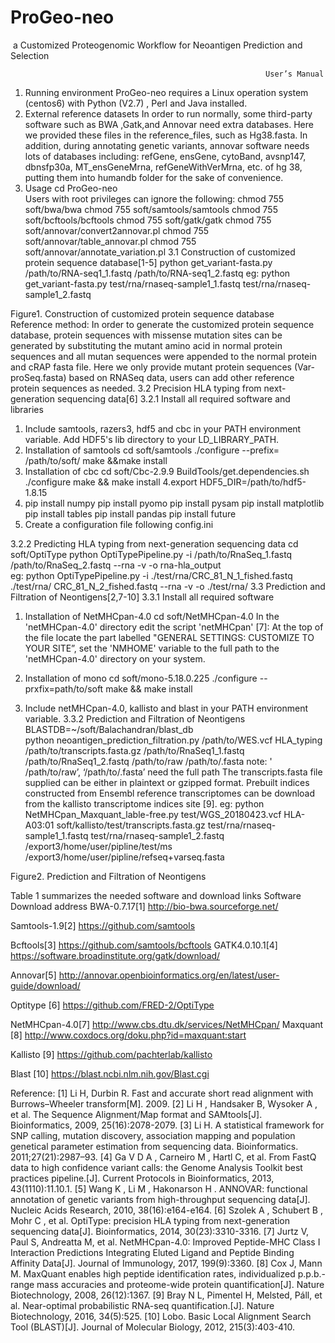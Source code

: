 # ProGeo-neo
 a Customized Proteogenomic Workflow for Neoantigen Prediction and Selection
 
                                                             User’s Manual
1.	Running environment
ProGeo-neo requires a Linux operation system (centos6) with Python (V2.7) , Perl and Java installed. 
2.	External reference datasets
In order to run normally, some third-party software such as BWA ,Gatk,and Annovar need extra databases. Here we provided these files in the reference_files, such as Hg38.fasta. In addition, during annotating genetic variants, annovar software needs lots of databases including: refGene, ensGene, cytoBand, avsnp147, dbnsfp30a, MT_ensGeneMrna, refGeneWithVerMrna, etc. of hg 38, putting them into humandb folder for the sake of convenience. 
3.	Usage
cd ProGeo-neo   
Users with root privileges can ignore the following:
chmod  755  soft/bwa/bwa
chmod  755  soft/samtools/samtools
chmod  755  soft/bcftools/bcftools
chmod  755  soft/gatk/gatk 
chmod  755  soft/annovar/convert2annovar.pl
chmod  755  soft/annovar/table_annovar.pl
chmod  755  soft/annovar/annotate_variation.pl
3.1 Construction of customized protein sequence database[1-5]
python  get_variant-fasta.py  /path/to/RNA-seq1_1.fastq  /path/to/RNA-seq1_2.fastq 
eg: python  get_variant-fasta.py  test/rna/rnaseq-sample1_1.fastq  test/rna/rnaseq-sample1_2.fastq
 
Figure1. Construction of customized protein sequence database  
Reference method: 
In order to generate the customized protein sequence database, protein sequences with missense mutation sites can be generated by substituting the mutant amino acid in normal protein sequences and all mutan sequences were appended to the normal protein and cRAP fasta file. Here we only provide mutant protein sequences (Var-proSeq.fasta) based on RNASeq data, users can add other reference protein sequences as needed.
3.2 Precision HLA typing from next-generation sequencing data[6] 
3.2.1 Install all required software and libraries 
1. Include samtools, razers3, hdf5 and cbc in your PATH environment variable. Add HDF5's lib directory to your LD_LIBRARY_PATH.
2. Installation of samtools
cd soft/samtools
./configure --prefix= /path/to/soft/
make &&make install
3. Installation of cbc 
cd soft/Cbc-2.9.9
BuildTools/get.dependencies.sh
./configure
make  &&  make install
4.export HDF5_DIR=/path/to/hdf5-1.8.15
5. pip install numpy
pip install pyomo
pip install pysam
pip install matplotlib
pip install tables
pip install pandas
pip install future
6. Create a configuration file following config.ini
 
3.2.2 Predicting HLA typing from next-generation sequencing data
cd soft/OptiType
python OptiTypePipeline.py -i /path/to/RnaSeq_1.fastq /path/to/RnaSeq_2.fastq --rna -v -o   rna-hla_output        
eg: python OptiTypePipeline.py -i ./test/rna/CRC_81_N_1_fished.fastq ./test/rna/ CRC_81_N_2_fished.fastq  --rna  -v -o  ./test/rna/
3.3  Prediction and Filtration of Neontigens[2,7-10]
3.3.1 Install all required software 
1. Installation of NetMHCpan-4.0
cd  soft/NetMHCpan-4.0
In the 'netMHCpan-4.0' directory edit the script 'netMHCpan' [7]:
At the top of the file  locate the part labelled  "GENERAL SETTINGS: CUSTOMIZE TO YOUR SITE”, set the 'NMHOME' variable to the full path to the 'netMHCpan-4.0' directory on your system.
 
2. Installation of mono
cd  soft/mono-5.18.0.225
./configure  --prxfix=path/to/soft
make  &&  make install
3. Include netMHCpan-4.0, kallisto and blast in your PATH environment variable. 
3.3.2 Prediction and Filtration of Neontigens 
BLASTDB=~/soft/Balachandran/blast_db          
python  neoantigen_prediction_filtration.py  /path/to/WES.vcf  HLA_typing /path/to/transcripts.fasta.gz /path/to/RnaSeq1_1.fastq /path/to/RnaSeq1_2.fastq /path/to/raw  /path/to/.fasta 
note: ' /path/to/raw’, ‘/path/to/.fasta’ need the full path
The transcripts.fasta file supplied can be either in plaintext or gzipped format. Prebuilt indices constructed from Ensembl reference transcriptomes can be download from the kallisto transcriptome indices site [9].
eg: python  NetMHCpan_Maxquant_lable-free.py  test/WGS_20180423.vcf  HLA-A03:01 soft/kallisto/test/transcripts.fasta.gz  test/rna/rnaseq-sample1_1.fastq test/rna/rnaseq-sample1_2.fastq   /export3/home/user/pipline/test/ms  /export3/home/user/pipline/refseq+varseq.fasta
 
Figure2. Prediction and Filtration of Neontigens 

Table 1 summarizes the needed software and download links
Software 	Download address
BWA-0.7.17[1]
http://bio-bwa.sourceforge.net/

Samtools-1.9[2]
https://github.com/samtools 

Bcftools[3]
https://github.com/samtools/bcftools
GATK4.0.10.1[4]	https://software.broadinstitute.org/gatk/download/

Annovar[5]	http://annovar.openbioinformatics.org/en/latest/user-guide/download/

Optitype [6]	https://github.com/FRED-2/OptiType

NetMHCpan-4.0[7]
http://www.cbs.dtu.dk/services/NetMHCpan/
Maxquant [8]	http://www.coxdocs.org/doku.php?id=maxquant:start

Kallisto [9]  	https://github.com/pachterlab/kallisto

Blast [10]	https://blast.ncbi.nlm.nih.gov/Blast.cgi


Reference:
[1] Li H, Durbin R. Fast and accurate short read alignment with Burrows–Wheeler transform[M]. 2009.
[2] Li H , Handsaker B, Wysoker A , et al. The Sequence Alignment/Map format and SAMtools[J]. Bioinformatics, 2009, 25(16):2078-2079.
[3] Li H. A statistical framework for SNP calling, mutation discovery, association mapping and population genetical parameter estimation from sequencing data. Bioinformatics. 2011;27(21):2987–93.
[4] Ga V D A , Carneiro M , Hartl C, et al. From FastQ data to high confidence variant calls: the Genome Analysis Toolkit best practices pipeline.[J]. Current Protocols in Bioinformatics, 2013, 43(1110):11.10.1.
[5] Wang K , Li M , Hakonarson H . ANNOVAR: functional annotation of genetic variants from high-throughput sequencing data[J]. Nucleic Acids Research, 2010, 38(16):e164-e164.
[6] Szolek A , Schubert B , Mohr C , et al. OptiType: precision HLA typing from next-generation sequencing data[J]. Bioinformatics, 2014, 30(23):3310-3316.
[7] Jurtz V, Paul S, Andreatta M, et al. NetMHCpan-4.0: Improved Peptide-MHC Class I Interaction Predictions Integrating Eluted Ligand and Peptide Binding Affinity Data[J]. Journal of Immunology, 2017, 199(9):3360.
[8] Cox J, Mann M. MaxQuant enables high peptide identification rates, individualized p.p.b.-range mass accuracies and proteome-wide protein quantification[J]. Nature Biotechnology, 2008, 26(12):1367.
[9] Bray N L, Pimentel H, Melsted, Páll, et al. Near-optimal probabilistic RNA-seq quantification.[J]. Nature Biotechnology, 2016, 34(5):525.
[10] Lobo. Basic Local Alignment Search Tool (BLAST)[J]. Journal of Molecular Biology, 2012, 215(3):403-410.


